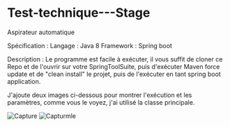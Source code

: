 # Test-technique---Stage
Aspirateur automatique 

Spécification : 
Langage : Java 8
Framework : Spring boot

Description :
Le programme est facile à exécuter, il vous suffit de cloner ce Repo et de l'ouvrir sur votre SpringToolSuite, puis d'exécuter 
Maven force update et de "clean install" le projet, puis de l'exécuter en tant spring boot application.

J'ajoute deux images ci-dessous pour montrer l'exécution et les paramètres, 
comme vous le voyez, j'ai utilisé la classe principale.


![Capture](https://user-images.githubusercontent.com/60710733/141596340-103ad2a6-2ea5-4262-8f4a-deb270188c2e.PNG)
![Capturmle](https://user-images.githubusercontent.com/60710733/141596345-92753de8-e65c-4748-bdb9-147ec72402a4.PNG)

